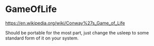 # GameOfLife
https://en.wikipedia.org/wiki/Conway%27s_Game_of_Life

Should be portable for the most part, just change the usleep to some standard form of it on your system.
